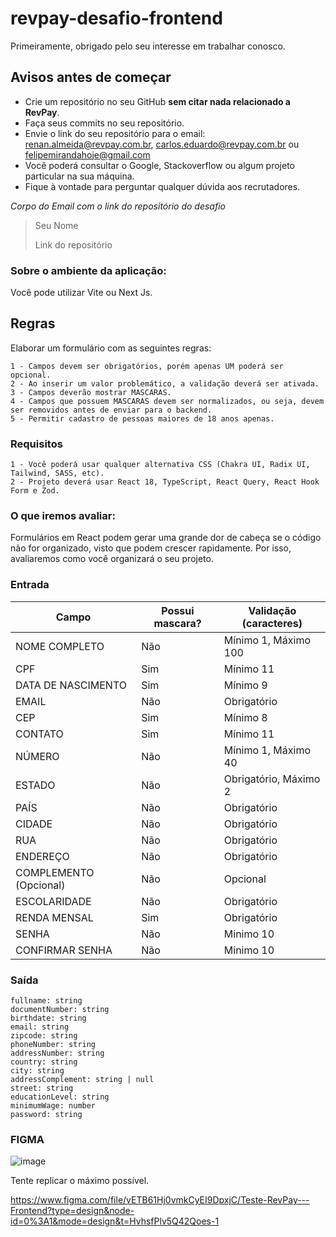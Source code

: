 # revpay-desafio-frontend

Primeiramente, obrigado pelo seu interesse em trabalhar conosco.

## Avisos antes de começar

- Crie um repositório no seu GitHub **sem citar nada relacionado a RevPay**.
- Faça seus commits no seu repositório.
- Envie o link do seu repositório para o email: renan.almeida@revpay.com.br, carlos.eduardo@revpay.com.br ou felipemirandahoje@gmail.com
- Você poderá consultar o Google, Stackoverflow ou algum projeto particular na sua máquina.
- Fique à vontade para perguntar qualquer dúvida aos recrutadores.

*Corpo do Email com o link do repositório do desafio*

>Seu Nome
>
>Link do repositório

### Sobre o ambiente da aplicação:

Você pode utilizar Vite ou Next Js.

## Regras

Elaborar um formulário com as seguintes regras:

```
1 - Campos devem ser obrigatórios, porém apenas UM poderá ser opcional.
2 - Ao inserir um valor problemático, a validação deverá ser ativada.
3 - Campos deverão mostrar MASCARAS.
4 - Campos que possuem MASCARAS devem ser normalizados, ou seja, devem ser removidos antes de enviar para o backend.
5 - Permitir cadastro de pessoas maiores de 18 anos apenas.
```

### Requisitos

```
1 - Você poderá usar qualquer alternativa CSS (Chakra UI, Radix UI, Tailwind, SASS, etc).
2 - Projeto deverá usar React 18, TypeScript, React Query, React Hook Form e Zod.
```

### O que iremos avaliar:

Formulários em React podem gerar uma grande dor de cabeça se o código não for organizado, visto que podem crescer
rapidamente. Por isso, avaliaremos como você organizará o seu projeto.


### Entrada

Campo   | Possui mascara? | Validação (caracteres)
--------- | ------ | --------
NOME COMPLETO | Não | Mínimo 1, Máximo 100
CPF | Sim | Mínimo 11
DATA DE NASCIMENTO | Sim | Mínimo 9
EMAIL | Não | Obrigatório
CEP | Sim | Mínimo 8
CONTATO | Sim | Mínimo 11
NÚMERO | Não | Mínimo 1, Máximo 40
ESTADO | Não | Obrigatório, Máximo 2
PAÍS | Não | Obrigatório
CIDADE | Não | Obrigatório
RUA | Não | Obrigatório
ENDEREÇO  | Não | Obrigatório
COMPLEMENTO (Opcional)  | Não | Opcional
ESCOLARIDADE  | Não | Obrigatório
RENDA MENSAL | Sim | Obrigatório
SENHA  | Não | Minimo 10
CONFIRMAR SENHA | Não | Minimo 10

### Saída

```
fullname: string
documentNumber: string
birthdate: string
email: string
zipcode: string
phoneNumber: string
addressNumber: string
country: string
city: string
addressComplement: string | null
street: string
educationLevel: string
minimumWage: number
password: string
```
### FIGMA

![image](https://github.com/CredTechBR/revpay-desafio-frontend/assets/91689754/67a246a4-5870-45b7-a4aa-fdfacb78c63d)

Tente replicar o máximo possível.

<https://www.figma.com/file/vETB61Hj0vmkCyEI9DpxjC/Teste-RevPay---Frontend?type=design&node-id=0%3A1&mode=design&t=HvhsfPlv5Q42Qoes-1>
